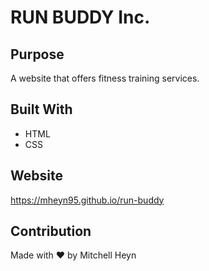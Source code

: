 # RUN BUDDY Inc.

## Purpose
A website that offers fitness training services.

## Built With
* HTML
* CSS

## Website
https://mheyn95.github.io/run-buddy

## Contribution
Made with ❤️ by Mitchell Heyn
